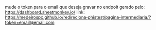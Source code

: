 mude o token para o email que deseja gravar no endpoit gerado pelo: https://dashboard.sheetmonkey.io/
link: https://medeirospc.github.io/redireciona-phistest/pagina-intermediaria/?token=email@email.com

